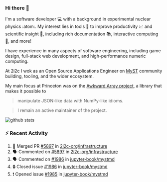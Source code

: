 ### Hi there 👋 

I'm a software developer 💻 with a background in experimental nuclear physics :atom:. My interest lies in tools :wrench: to improve productivity :chart_with_upwards_trend: and scientific insight :telescope:, including rich documentation 📚, interactive computing 🧮, and more! 

I have experience in many aspects of software engineering, including game design, full-stack web development, and high-performance numeric computing. 

At 2i2c I wok as an Open Source Applications Engineer on [MyST](https://github.com/jupyter-book/mystmd) community building, tooling, and the wider ecosystem. 

My main focus at Princeton was on the [Awkward Array project](awkward-array.org/), a library that makes it possible to 
> manipulate JSON-like data with NumPy-like idioms.

> I remain an active maintainer of the project. 

![github stats](https://github-readme-stats.vercel.app/api?username=agoose77&show_icons=true&hide_rank=true&hide_title=true&bg_color=30,e76445,904e95&text_color=efe3ec&icon_color=efe3ec)
<!--
**agoose77/agoose77** is a ✨ _special_ ✨ repository because its `README.md` (this file) appears on your GitHub profile.

Here are some ideas to get you started:

- 🔭 I’m currently working on ...
- 🌱 I’m currently learning ...
- 👯 I’m looking to collaborate on ...
- 🤔 I’m looking for help with ...
- 💬 Ask me about ...
- 📫 How to reach me: ...
- 😄 Pronouns: ...
- ⚡ Fun fact: ...
-->

### :zap: Recent Activity

<!--START_SECTION:activity-->
1. 🎉 Merged PR [#5897](https://github.com/2i2c-org/infrastructure/pull/5897) in [2i2c-org/infrastructure](https://github.com/2i2c-org/infrastructure)
2. 🗣 Commented on [#5897](https://github.com/2i2c-org/infrastructure/pull/5897#issuecomment-2835138397) in [2i2c-org/infrastructure](https://github.com/2i2c-org/infrastructure)
3. 🗣 Commented on [#1986](https://github.com/jupyter-book/mystmd/issues/1986#issuecomment-2834478780) in [jupyter-book/mystmd](https://github.com/jupyter-book/mystmd)
4. 🔒 Closed issue [#1986](https://github.com/jupyter-book/mystmd/issues/1986) in [jupyter-book/mystmd](https://github.com/jupyter-book/mystmd)
5. ❗ Opened issue [#1985](https://github.com/jupyter-book/mystmd/issues/1985) in [jupyter-book/mystmd](https://github.com/jupyter-book/mystmd)
<!--END_SECTION:activity-->
